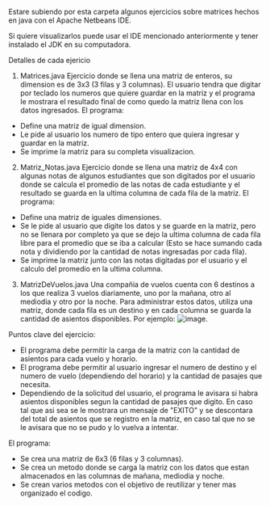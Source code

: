 Estare subiendo por esta carpeta algunos ejercicios sobre matrices hechos en java con el Apache Netbeans IDE.

Si quiere visualizarlos puede usar el IDE mencionado anteriormente y tener instalado el JDK en su computadora.

Detalles de cada ejericio
1. Matrices.java
Ejercicio donde se llena una matriz de enteros, su dimension es de 3x3 (3 filas y 3 columnas). El usuario tendra que digitar por teclado los numeros que quiere guardar en la matriz y el programa le mostrara el resultado final de como quedo la matriz llena con los datos ingresados. El programa:
- Define una matriz de igual dimension.
- Le pide al usuario los numero de tipo entero que quiera ingresar y guardar en la matriz.
- Se imprime la matriz para su completa visualizacion.

2. Matriz_Notas.java
Ejercicio donde se llena una matriz de 4x4 con algunas notas de algunos estudiantes que son digitados por el usuario donde se calcula el promedio de las notas de cada estudiante y el resultado se guarda en la ultima columna de cada fila de la matriz.
El programa:
- Define una matriz de iguales dimensiones.
- Se le pide al usuario que digite los datos y se guarde en la matriz, pero no se llenara por completo ya que se dejo la ultima columna de cada fila libre para el promedio que se iba a calcular (Esto se hace sumando cada nota y dividiendo por la cantidad de notas ingresadas por cada fila).
- Se imprime la matriz junto con las notas digitadas por el usuario y el calculo del promedio en la ultima columna.

3. MatrizDeVuelos.java
Una compañia de vuelos cuenta con 6 destinos a los que realiza 3 vuelos diariamente, uno por la mañana, otro al mediodia y otro por la noche. Para administrar estos datos, utiliza una matriz, donde cada fila es un destino y en cada columna se guarda la cantidad de asientos disponibles. Por ejemplo:
![image](https://github.com/Aalbafica/Practice_Exercise/assets/162754467/2619cde3-1759-448b-9476-4627d993a1b5).

Puntos clave del ejercicio:
- El programa debe permitir la carga de la matriz con la cantidad de asientos para cada vuelo y horario.
- El programa debe permitir al usuario ingresar el numero de destino y el numero de vuelo (dependiendo del horario) y la cantidad de pasajes que necesita.
- Dependiendo de la solicitud del usuario, el programa le avisara si habra asientos disponibles segun la cantidad de pasajes que digito. En caso tal que asi sea se le mostrara un mensaje de "EXITO" y se descontara del total de asientos que se registro en la matriz, en caso tal que no se le avisara que no se pudo y lo vuelva a intentar.

El programa:
- Se crea una matriz de 6x3 (6 filas y 3 columnas).
- Se crea un metodo donde se carga la matriz con los datos que estan almacenados en las columnas de mañana, mediodia y noche.
- Se crean varios metodos con el objetivo de reutilizar y tener mas organizado el codigo.
